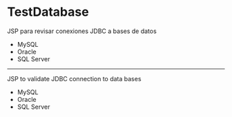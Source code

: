 # TestDatabase

JSP para revisar conexiones JDBC a bases de datos 
  - MySQL
  - Oracle
  - SQL Server

<hr>

JSP to validate JDBC connection to data bases
  - MySQL
  - Oracle
  - SQL Server
